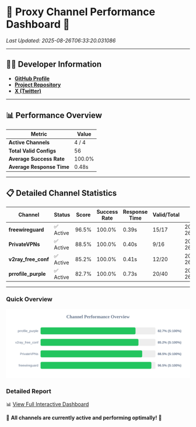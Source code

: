 # 🌟 Proxy Channel Performance Dashboard 🌟

_Last Updated: 2025-08-26T06:33:20.031086_

---

## 👩‍💻 Developer Information

- **[GitHub Profile](https://github.com/4n0nymou3)**  
- **[Project Repository](https://github.com/4n0nymou3/multi-proxy-config-fetcher)**  
- **[X (Twitter)](https://x.com/4n0nymou3)**  

---

## 📊 Performance Overview

| Metric                | Value       |
|-----------------------|-------------|
| **Active Channels**   | 4 / 4       |
| **Total Valid Configs** | 56          |
| **Average Success Rate** | 100.0%      |
| **Average Response Time** | 0.48s       |

---

## 📋 Detailed Channel Statistics

| Channel          | Status     | Score  | Success Rate | Response Time | Valid/Total | Last Success               |
|------------------|------------|--------|--------------|---------------|-------------|----------------------------|
| **freewireguard**  | ✅ Active  | 96.5%  | 100.0% | 0.39s         | 15/17       | 2025-08-26T06:33:20.029207 |
| **PrivateVPNs**  | ✅ Active  | 88.5%  | 100.0% | 0.40s         | 9/16       | 2025-08-26T06:33:19.608468 |
| **v2ray_free_conf**  | ✅ Active  | 85.2%  | 100.0% | 0.41s         | 12/20       | 2025-08-26T06:33:19.169515 |
| **prrofile_purple**  | ✅ Active  | 82.7%  | 100.0% | 0.73s         | 20/40       | 2025-08-26T06:33:18.663402 |

---

### Quick Overview
<div align="center">
  <a href="https://raw.githubusercontent.com/nullluser/NullRepo/refs/heads/main/assets/channel_stats_chart.svg">
    <img src="https://raw.githubusercontent.com/nullluser/NullRepo/refs/heads/main/assets/channel_stats_chart.svg" alt="Source Performance Statistics" width="800">
  </a>
</div>

### Detailed Report
📊 [View Full Interactive Dashboard](https://htmlpreview.github.io/?https://github.com/nullluser/NullRepo/blob/main/assets/performance_report.html)

🎉 **All channels are currently active and performing optimally!** 🎉
